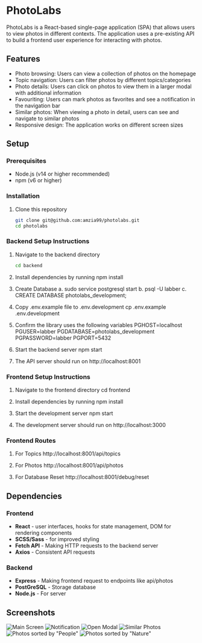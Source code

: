 # PhotoLabs

PhotoLabs is a React-based single-page application (SPA) that allows users to view photos in different contexts. The application uses a pre-existing API to build a frontend user experience for interacting with photos.

## Features

- Photo browsing: Users can view a collection of photos on the homepage
- Topic navigation: Users can filter photos by different topics/categories
- Photo details: Users can click on photos to view them in a larger modal with additional information
- Favouriting: Users can mark photos as favorites and see a notification in the navigation bar
- Similar photos: When viewing a photo in detail, users can see and navigate to similar photos
- Responsive design: The application works on different screen sizes

## Setup

### Prerequisites
- Node.js (v14 or higher recommended)
- npm (v6 or higher)

### Installation

1. Clone this repository
   ```bash
   git clone git@github.com:amzia99/photolabs.git
   cd photolabs

### Backend Setup Instructions

1. Navigate to the backend directory
   ```bash
   cd backend

2. Install dependencies by running
  npm install

3. Create Database
 a. sudo service postgresql start
 b. psql -U labber
 c. CREATE DATABASE photolabs_development;

4. Copy .env.example file to .env.development
cp .env.example .env.development

5. Confirm the library uses the following variables
PGHOST=localhost
PGUSER=labber
PGDATABASE=photolabs_development
PGPASSWORD=labber
PGPORT=5432

6. Start the backend server
  npm start

7. The API server should run on http://localhost:8001

### Frontend Setup Instructions

1. Navigate to the frontend directory
  cd frontend

2. Install dependencies by running
  npm install

3. Start the development server
  npm start

4. The development server should run on http://localhost:3000 

### Frontend Routes

1. For Topics
http://localhost:8001/api/topics

2. For Photos
http://localhost:8001/api/photos

3. For Database Reset
http://localhost:8001/debug/reset

## Dependencies

### Frontend
* **React** - user interfaces, hooks for state management, DOM for rendering components
* **SCSS/Sass** - for improved styling
* **Fetch API** - Making HTTP requests to the backend server
* **Axios** - Consistent API requests

### Backend
* **Express** - Making frontend request to endpoints like api/photos
* **PostGreSQL** - Storage database
* **Node.js** - For server

## Screenshots
![Main Screen](docs/image.png)
![Notification](docs/image-1.png)
![Open Modal](docs/image-2.png)
![Similar Photos](docs/image-3.png)
![Photos sorted by "People"](docs/image-4.png)
![Photos sorted by "Nature"](docs/image-5.png)
 







